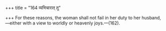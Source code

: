 +++
title = "164 व्यभिचारात् तु"

+++
For these reasons, the woman shall not fail in her duty to her
husband,—either with a view to worldly or heavenly joys.—(162).


